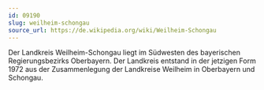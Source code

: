 ```yaml
---
id: 09190
slug: weilheim-schongau
source_url: https://de.wikipedia.org/wiki/Weilheim-Schongau
---
```


Der Landkreis Weilheim-Schongau liegt im Südwesten des bayerischen Regierungsbezirks Oberbayern. Der Landkreis entstand in der jetzigen Form 1972 aus der Zusammenlegung der Landkreise Weilheim in Oberbayern und Schongau.
